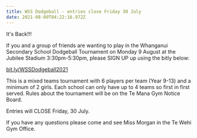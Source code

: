 ```yaml
---
title: WSS Dodgeball - entries close Friday 30 July
date: 2021-08-09T04:22:16.972Z
---
```

It's Back!!!

If you and a group of friends are wanting to play in the Whanganui Secondary School Dodgeball Tournament on Monday 9 August at the Jubilee Stadium 3:30pm-5:30pm, please SIGN UP up using the bitly below:

[bit.ly/WSSDodgeball2021](https://docs.google.com/forms/d/e/1FAIpQLSd-8oEo6bU4CWwa9yAzC0iVyYZSiMv092rjphmoqX-OTaOeFA/viewform)

This is a mixed teams tournament with 6 players per team (Year 9-13) and a minimum of 2 girls. Each school can only have up to 4 teams so first in first served. Rules about the tournament will be on the Te Mana Gym Notice Board.

Entries will CLOSE Friday, 30 July.  

If you have any questions please come and see Miss Morgan in the Te Wehi Gym Office.